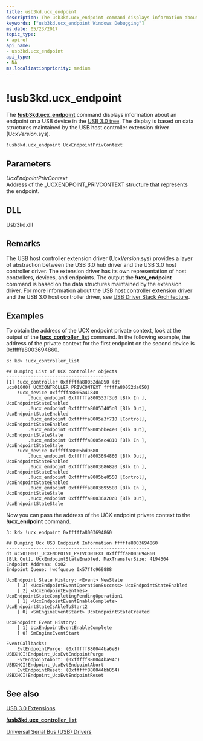 ```yaml
---
title: usb3kd.ucx_endpoint
description: The usb3kd.ucx_endpoint command displays information about an endpoint on a USB device in the USB 3.0 tree. The display is based on data maintained by UcxVersion.sys.
keywords: ["usb3kd.ucx_endpoint Windows Debugging"]
ms.date: 05/23/2017
topic_type:
- apiref
api_name:
- usb3kd.ucx_endpoint
api_type:
- NA
ms.localizationpriority: medium
---
```


# !usb3kd.ucx\_endpoint


The [**!usb3kd.ucx\_endpoint**](-usb3kd-device-info.md) command displays information about an endpoint on a USB device in the [USB 3.0 tree](usb-3-extensions.md#usb-3-tree). The display is based on data structures maintained by the USB host controller extension driver (Ucx*Version*.sys).

```dbgcmd
!usb3kd.ucx_endpoint UcxEndpointPrivContext
```

## <span id="ddk__devobj_dbg"></span><span id="DDK__DEVOBJ_DBG"></span>Parameters


<span id="_______UcxEndpointPrivContext______"></span><span id="_______ucxendpointprivcontext______"></span><span id="_______UCXENDPOINTPRIVCONTEXT______"></span> *UcxEndpointPrivContext*   
Address of the \_UCXENDPOINT\_PRIVCONTEXT structure that represents the endpoint.

## <span id="DLL"></span><span id="dll"></span>DLL


Usb3kd.dll

Remarks
-------

The USB host controller extension driver (Ucx*Version*.sys) provides a layer of abstraction between the USB 3.0 hub driver and the USB 3.0 host controller driver. The extension driver has its own representation of host controllers, devices, and endpoints. The output the **!ucx\_endpoint** command is based on the data structures maintained by the extension driver. For more information about the USB host controller extension driver and the USB 3.0 host controller driver, see [USB Driver Stack Architecture](/windows-hardware/drivers/usbcon/usb-3-0-driver-stack-architecture).

Examples
--------

To obtain the address of the UCX endpoint private context, look at the output of the [**!ucx\_controller\_list**](-usb3kd-ucx-controller-list.md) command. In the following example, the address of the private context for the first endpoint on the second device is 0xfffffa8003694860.

```dbgcmd
3: kd> !ucx_controller_list

## Dumping List of UCX controller objects
--------------------------------------
[1] !ucx_controller 0xfffffa80052da050 (dt ucx01000!_UCXCONTROLLER_PRIVCONTEXT fffffa80052da050)
    !ucx_device 0xfffffa8005a41840
        .!ucx_endpoint 0xfffffa800533f3d0 [Blk In ], UcxEndpointStateEnabled
        .!ucx_endpoint 0xfffffa80053405d0 [Blk Out], UcxEndpointStateEnabled
        .!ucx_endpoint 0xfffffa8005a3f710 [Control], UcxEndpointStateEnabled
        .!ucx_endpoint 0xfffffa8005bbe4e0 [Blk Out], UcxEndpointStateStale
        .!ucx_endpoint 0xfffffa8005ac4810 [Blk In ], UcxEndpointStateStale
    !ucx_device 0xfffffa8005bd9680
        .!ucx_endpoint 0xfffffa8003694860 [Blk Out], UcxEndpointStateEnabled
        .!ucx_endpoint 0xfffffa8003686820 [Blk In ], UcxEndpointStateEnabled
        .!ucx_endpoint 0xfffffa8005be0550 [Control], UcxEndpointStateEnabled
        .!ucx_endpoint 0xfffffa8003695580 [Blk In ], UcxEndpointStateStale
        .!ucx_endpoint 0xfffffa80036a20c0 [Blk Out], UcxEndpointStateStale
```

Now you can pass the address of the UCX endpoint private context to the **!ucx\_endpoint** command.

```dbgcmd
3: kd> !ucx_endpoint 0xfffffa8003694860

## Dumping Ucx USB Endpoint Information fffffa8003694860
-----------------------------------------------------
dt ucx01000!_UCXENDPOINT_PRIVCONTEXT 0xfffffa8003694860
[Blk Out], UcxEndpointStateEnabled, MaxTransferSize: 4194304
Endpoint Address: 0x02
Endpoint Queue: !wdfqueue 0x57ffc969888

UcxEndpoint State History: <Event> NewState 
    [ 3] <UcxEndpointEventOperationSuccess> UcxEndpointStateEnabled
    [ 2] <UcxEndpointEventYes> UcxEndpointStateCompletingPendingOperation1
    [ 1] <UcxEndpointEventEnableComplete> UcxEndpointStateIsAbleToStart2
    [ 0] <SmEngineEventStart> UcxEndpointStateCreated

UcxEndpoint Event History:
    [ 1] UcxEndpointEventEnableComplete
    [ 0] SmEngineEventStart

EventCallbacks:
    EvtEndpointPurge: (0xfffff880044ba6e8) USBXHCI!Endpoint_UcxEvtEndpointPurge
    EvtEndpointAbort: (0xfffff880044ba94c) USBXHCI!Endpoint_UcxEvtEndpointAbort
    EvtEndpointReset: (0xfffff880044bb854) USBXHCI!Endpoint_UcxEvtEndpointReset
```

## <span id="see_also"></span>See also


[USB 3.0 Extensions](usb-3-extensions.md)

[**!usb3kd.ucx\_controller\_list**](-usb3kd-ucx-controller-list.md)

[Universal Serial Bus (USB) Drivers](../usbcon/index.md)

 

